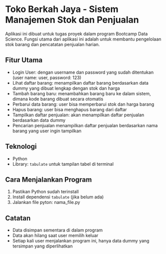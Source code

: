 # Toko Berkah Jaya - Sistem Manajemen Stok dan Penjualan

Aplikasi ini dibuat untuk tugas proyek dalam program Bootcamp Data Science.
Fungsi utama dari aplikasi ini adalah untuk membantu pengelolaan stok barang dan pencatatan penjualan harian.  

## Fitur Utama

- Login User: dengan username dan password yang sudah ditentukan (user name: user, password: 123)
- Lihat daftar barang: menampilkan daftar barang berdasarkan data dummy yang dibuat lengkap dengan stok dan harga
- Tambah barang baru: menambahkan barang baru ke dalam sistem, dimana kode barang dibuat secara otomatis
- Perbarui data barang: user bisa memperbarui stok dan harga barang
- Hapus barang: user bisa menghapus barang dari daftar
- Tampilkan daftar penjualan: akan menampilkan daftar penjualan berdasarkan data dummy 
- Pencarian penjualan menampilkan daftar penjualan berdasarkan nama barang yang user ingin tampilkan

## Teknologi

- Python
- Library: `tabulate` untuk tampilan tabel di terminal

## Cara Menjalankan Program

1. Pastikan Python sudah terinstall
2. Install dependensi `tabulate` (jika belum ada)
3. Jalankan file pyton: nama_file.py

## Catatan
- Data disimpan sementara di dalam program
- Data akan hilang saat user memilih keluar
- Setiap kali user menjalankan program ini, hanya data dummy yang tersimpan yang diperlihatkan

